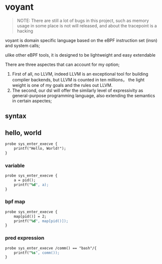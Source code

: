 # voyant

> NOTE: There are still a lot of bugs in this project, such as memory usage in some place is not will released, and about the tracepoint is a hacking

voyant is domain specific language based on the eBPF instruction set (insn) and system calls;

ulike other eBPF tools, it is designed to be lightweight and easy extendable

There are three aspectes that can account for my option;
1. First of all, no LLVM, indeed LLVM is an exceptional tool for building complier backends, but LLVM is counted in ten millions， the light weight is one of my goals and the rules out LLVM.
2. The second, our dsl will offer the similarly level of expressivity as general-purpose programming language, also extending the semantics in certain aspectes;


## syntax

## hello, world

```y
probe sys_enter_execve {
    printf("Hello, World!");
}
```

### variable

```y
probe sys_enter_execve {
    a = pid();
    printf("%d", a);
}
```


### bpf map

```y
probe sys_enter_execve {
    map[pid()] = 2;
    printf("%d", map[pid()]);
}
```


### pred expression

```y
probe sys_enter_execve /comm() == "bash"/{
    printf("%s", comm());
}
```
